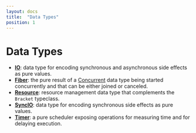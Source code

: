 ```yaml
---
layout: docs
title:  "Data Types"
position: 1
---
```


# Data Types

- **[IO](./io.html)**: data type for encoding synchronous and asynchronous side effects as pure values.
- **[Fiber](./fiber.html)**: the pure result of a [Concurrent](../typeclasses/concurrent.html) data type being started concurrently and that can be either joined or canceled.
- **[Resource](./resource.html)**: resource management data type that complements the `Bracket` typeclass.
- **[SyncIO](./syncio.html)**: data type for encoding synchronous side effects as pure values.
- **[Timer](./timer.html)**: a pure scheduler exposing operations for measuring time and for delaying execution.
